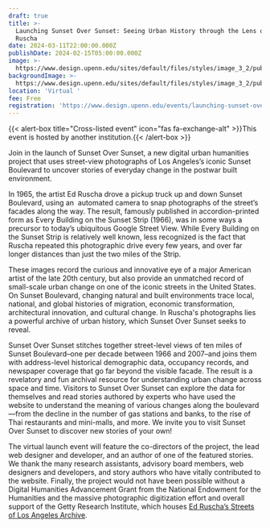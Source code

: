 ```yaml
---
draft: true
title: >-
  Launching Sunset Over Sunset: Seeing Urban History through the Lens of Ed
  Ruscha
date: 2024-03-11T22:00:00.000Z
publishDate: 2024-02-15T05:00:00.000Z
image: >-
  https://www.design.upenn.edu/sites/default/files/styles/image_3_2/public/images/Screenshot%202024-02-04%20at%202.51.53%20PM.jpeg?h=95214cc9&itok=u260bH6h
backgroundImage: >-
  https://www.design.upenn.edu/sites/default/files/styles/image_3_2/public/images/Screenshot%202024-02-04%20at%202.51.53%20PM.jpeg?h=95214cc9&itok=u260bH6h
location: 'Virtual '
fee: Free
registration: 'https://www.design.upenn.edu/events/launching-sunset-over-sunset'
---
```


{{\< alert-box title="Cross-listed event" icon="fas fa-exchange-alt" >}}This event is hosted by another institution.{{\< /alert-box >}}

Join in the launch of Sunset Over Sunset, a new digital urban humanities project that uses street-view photographs of Los Angeles’s iconic Sunset Boulevard to uncover stories of everyday change in the postwar built environment.

In 1965, the artist Ed Ruscha drove a pickup truck up and down Sunset Boulevard, using an  automated camera to snap photographs of the street’s facades along the way. The result, famously published in accordion-printed form as Every Building on the Sunset Strip (1966), was in some ways a precursor to today’s ubiquitous Google Street View. While Every Building on the Sunset Strip is relatively well known, less recognized is the fact that Ruscha repeated this photographic drive every few years, and over far longer distances than just the two miles of the Strip.

These images record the curious and innovative eye of a major American artist of the late 20th century, but also provide an unmatched record of small-scale urban change on one of the iconic streets in the United States. On Sunset Boulevard, changing natural and built environments trace local, national, and global histories of migration, economic transformation, architectural innovation, and cultural change. In Ruscha's photographs lies a powerful archive of urban history, which Sunset Over Sunset seeks to reveal.

Sunset Over Sunset stitches together street-level views of ten miles of Sunset Boulevard–one per decade between 1966 and 2007–and joins them with address-level historical demographic data, occupancy records, and newspaper coverage that go far beyond the visible facade. The result is a revelatory and fun archival resource for understanding urban change across space and time. Visitors to Sunset Over Sunset can explore the data for themselves and read stories authored by experts who have used the website to understand the meaning of various changes along the boulevard—from the decline in the number of gas stations and banks, to the rise of Thai restaurants and mini-malls, and more. We invite you to visit Sunset Over Sunset to discover new stories of your own!

The virtual launch event will feature the co-directors of the project, the lead web designer and developer, and an author of one of the featured stories. We thank the many research assistants, advisory board members, web designers and developers, and story authors who have vitally contributed to the website. Finally, the project would not have been possible without a Digital Humanities Advancement Grant from the National Endowment for the Humanities and the massive photographic digitization effort and overall support of the Getty Research Institute, which houses [Ed Ruscha’s Streets of Los Angeles Archive](https://www.getty.edu/research/special_collections/notable/ruscha.html).
